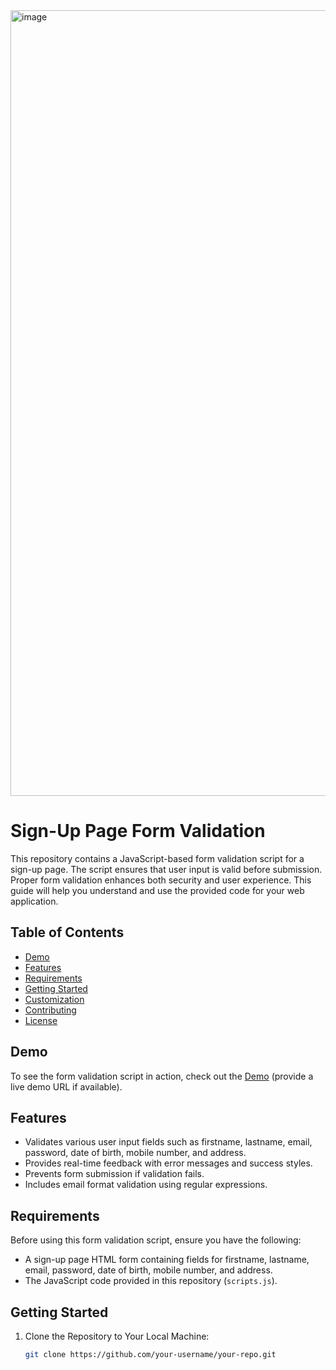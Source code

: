 
<img width="1257" alt="image" src="https://github.com/Juda-Emmanuel/SignUp_Page_Form_validation/assets/131518624/d3d5a197-25f2-4653-b481-5736ea2ac13a">

# Sign-Up Page Form Validation

This repository contains a JavaScript-based form validation script for a sign-up page. The script ensures that user input is valid before submission. Proper form validation enhances both security and user experience. This guide will help you understand and use the provided code for your web application.

## Table of Contents

- [Demo](#demo)
- [Features](#features)
- [Requirements](#requirements)
- [Getting Started](#getting-started)
- [Customization](#customization)
- [Contributing](#contributing)
- [License](#license)

## Demo

To see the form validation script in action, check out the [Demo](#) (provide a live demo URL if available).

## Features

- Validates various user input fields such as firstname, lastname, email, password, date of birth, mobile number, and address.
- Provides real-time feedback with error messages and success styles.
- Prevents form submission if validation fails.
- Includes email format validation using regular expressions.

## Requirements

Before using this form validation script, ensure you have the following:

- A sign-up page HTML form containing fields for firstname, lastname, email, password, date of birth, mobile number, and address.
- The JavaScript code provided in this repository (`scripts.js`).

## Getting Started

1. Clone the Repository to Your Local Machine:

   ```bash
   git clone https://github.com/your-username/your-repo.git
